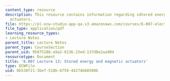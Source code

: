 ```yaml
---
content_type: resource
description: This resource contains information regarding sdtored energy and magnetic
  actuators.
file: https://ol-ocw-studio-app-qa.s3.amazonaws.com/courses/6-007-electromagnetic-energy-from-motors-to-lasers-spring-2011/0b530f213bef510b875944274b88500b_MIT6_007S11_lec13.pdf
file_type: application/pdf
learning_resource_types:
- Lecture Notes
parent_title: Lecture Notes
parent_type: CourseSection
parent_uid: 95875286-a9a2-6136-23ed-137d8e2aa90d
resourcetype: Document
title: '6.007 Lecture 13: Stored energy and magnetic actuators'
type: OCWFile
uid: 0b530f21-3bef-510b-8759-44274b88500b
---
```

